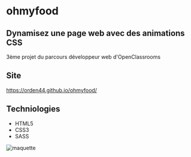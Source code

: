 # ohmyfood
## Dynamisez une page web avec des animations CSS
3ème projet du parcours développeur web d'OpenClassrooms

## Site
https://orden44.github.io/ohmyfood/

## Techniologies
* HTML5
* CSS3
* SASS

![maquette](https://user.oc-static.com/upload/2020/08/24/15982605908418_Maquettes%20Ohmyfood.jpg)
